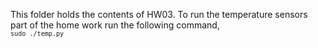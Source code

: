 This folder holds the contents of HW03. To run the temperature sensors part of the home work run the following command, <code> `sudo ./temp.py`
